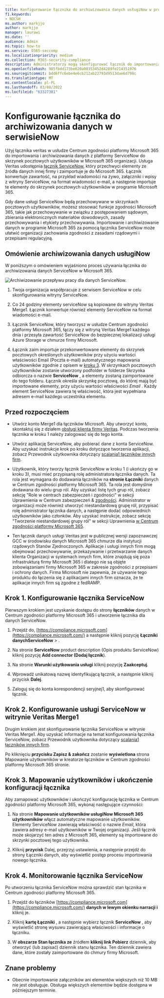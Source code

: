```yaml
---
title: Konfigurowanie łącznika do archiwizowania danych usługiNow w programie Microsoft 365
f1.keywords:
- NOCSH
ms.author: markjjo
author: markjjo
manager: laurawi
ms.date: ''
audience: Admin
ms.topic: how-to
ms.service: O365-seccomp
ms.localizationpriority: medium
ms.collection: M365-security-compliance
description: Administratorzy mogą skonfigurować łącznik do importowania i archiwizowania danych usługiNow z veritas do usługi Microsoft 365. Ten łącznik umożliwia archiwizowanie danych ze źródeł danych innych firm w Microsoft 365. Po zarchiwizować te dane możesz zarządzać danymi innych firm za pomocą funkcji zgodności, takich jak archiwizacja ze względu na przepisy prawne, wyszukiwanie zawartości i zasady przechowywania.
ms.openlocfilehash: 985fbdd173be020a00353452d4289fe214351976
ms.sourcegitcommit: bdd6ffc6ebe4e6cb212ab22793d9513dae6d798c
ms.translationtype: MT
ms.contentlocale: pl-PL
ms.lasthandoff: 03/08/2022
ms.locfileid: "63327381"
---
```

# <a name="set-up-a-connector-to-archive-servicenow-data"></a>Konfigurowanie łącznika do archiwizowania danych w serwisieNow

Użyj łącznika veritas w usłudze Centrum zgodności platformy Microsoft 365 do importowania i archiwizowania danych z platformy ServiceNow do skrzynek pocztowych użytkowników w Microsoft 365 organizacji. Usługa Veritas udostępnia [łącznik ServiceNow](https://globanet.com/servicenow/), który przechwyci elementy ze źródła danych innej firmy i zaimportuje je do Microsoft 365. Łącznik konwertuje zawartość, na przykład wiadomości na żywo, załączniki i wpisy z witryny ServiceNow, na format wiadomości e-mail, a następnie importuje te elementy do skrzynek pocztowych użytkowników w programie Microsoft 365.

Gdy dane usługi ServiceNow będą przechowywane w skrzynkach pocztowych użytkowników, możesz stosować funkcje zgodności Microsoft 365, takie jak przechowywanie w związku z postępowaniem sądowym, zbierania elektronicznych materiałów dowodowych, zasady przechowywania i etykiety przechowywania. Importowanie i archiwizowanie danych w programie Microsoft 365 za pomocą łącznika ServiceNow może ułatwić organizacji zachowania zgodności z zasadami rządowymi i przepisami regulacyjną.

## <a name="overview-of-archiving-servicenow-data"></a>Omówienie archiwizowania danych usługiNow

W poniższym o omówieniem wyjaśniono proces używania łącznika do archiwizowania danych ServiceNow w Microsoft 365.

![Archiwizowanie przepływu pracy dla danych ServiceNow.](../media/ServiceNowConnectorWorkflow.png)

1. Twoja organizacja współpracuje z serwisem ServiceNow w celu skonfigurowania witryny ServiceNow.

2. Co 24 godziny elementy serviceNow są kopiowane do witryny Veritas Merge1. Łącznik konwertuje również elementy ServiceNow na format wiadomości e-mail.

3. Łącznik ServiceNow, który tworzysz w usłudze Centrum zgodności platformy Microsoft 365, łączy się z witryną Veritas Merge1 każdego dnia i przesyła zawartość ServiceNow do bezpiecznej lokalizacji usługi Azure Storage w chmurze firmy Microsoft.

4. Łącznik zaim importuje przekonwertowane elementy do skrzynek pocztowych określonych użytkowników przy użyciu wartości właściwości  Email (Poczta e-mail) automatycznego mapowania użytkowników zgodnie z opisem w [kroku 3](#step-3-map-users-and-complete-the-connector-setup). W skrzynkach pocztowych użytkowników zostanie utworzony podfolder w folderze Skrzynka odbiorcza o nazwie **ServiceNow** , a elementy zostaną zaimportowane do tego folderu. Łącznik określa skrzynkę pocztową, do której mają być importowane elementy, przy użyciu wartości właściwości *Email* . Każdy element ServiceNow zawiera tę właściwość, która jest wypełniana adresem e-mail każdego uczestnika elementu.

## <a name="before-you-begin"></a>Przed rozpoczęciem

- Utwórz konto Merge1 dla łączników Microsoft. Aby utworzyć konto, skontaktuj się z działem [obsługi klienta firmy Veritas](https://www.veritas.com/content/support/). Podczas tworzenia łącznika w kroku 1 należy zalogować się do tego konta.

- Utwórz aplikację ServiceNow, aby pobierać dane z konta ServiceNow. Aby uzyskać instrukcje krok po kroku dotyczące tworzenia aplikacji, zobacz Przewodnik użytkownika dotyczący [scalania1 łączników innych firm](https://docs.ms.merge1.globanetportal.com/Merge1%20Third-Party%20Connectors%20ServiceNow%20User%20Guide%20.pdf).

- Użytkownik, który tworzy łącznik ServiceNow w kroku 1 (i ukończy go w kroku 3), musi mieć przypisaną rolę administratora łącznika danych. Ta rola jest wymagana do dodawania łączników na **stronie Łączniki** danych w Centrum zgodności platformy Microsoft 365. Ta rola jest domyślnie dodawana do wielu grup ról. Aby uzyskać listę tych grup ról, zobacz sekcję "Role w centrach zabezpieczeń i zgodności" w sekcji Uprawnienia w Centrum zabezpieczeń & [zgodności](../security/office-365-security/permissions-in-the-security-and-compliance-center.md#roles-in-the-security--compliance-center). Administrator w organizacji może również utworzyć niestandardową grupę ról, przypisać rolę administrator łącznika danych, a następnie dodać odpowiednich użytkowników jako członków. Aby uzyskać instrukcje, zobacz sekcję "Tworzenie niestandardowej grupy ról" w sekcji Uprawnienia [w Centrum zgodności platformy Microsoft 365](microsoft-365-compliance-center-permissions.md#create-a-custom-role-group).

- Ten łącznik danych usługi Veritas jest w publicznej wersji zapoznawczej GCC w środowisku danych Microsoft 365 chmurze dla instytucji rządowych Stanów Zjednoczonych. Aplikacje i usługi innych firm mogą obejmować przechowywanie, przekazywanie i przetwarzanie danych klienta Organizacji w systemach innych firm, które znajdują się poza infrastrukturą firmy Microsoft 365 i dlatego nie są objęte zobowiązaniami firmy Microsoft 365 w zakresie zgodności z przepisami i ochrony danych. Firma Microsoft nie zapewnia, że używanie tego produktu do łączenia się z aplikacjami innych firm oznacza, że te aplikacje innych firm są zgodne z fedRAMP.

## <a name="step-1-set-up-the-servicenow-connector"></a>Krok 1. Konfigurowanie łącznika ServiceNow

Pierwszym krokiem jest uzyskanie dostępu do strony **łączników** danych w Centrum zgodności platformy Microsoft 365 i utworzenie łącznika dla danych ServiceNow.

1. Przejdź do, [https://compliance.microsoft.com](https://compliance.microsoft.com/) a następnie kliknij pozycję **Łączniki** **danychServiceNow** > .

2. Na stronie **ServiceNow** product description (Opis produktu ServiceNow) kliknij pozycję **Add connector (Dodaj łącznik**).

3. Na stronie **Warunki użytkowania usługi** kliknij pozycję **Zaakceptuj**.

4. Wprowadź unikatową nazwę identyfikującą łącznik, a następnie kliknij przycisk **Dalej**.

5. Zaloguj się do konta korespondencji seryjnej1, aby skonfigurować łącznik.

## <a name="step-2-configure-the-servicenow-on-the-veritas-merge1-site"></a>Krok 2. Konfigurowanie usługi ServiceNow w witrynie Veritas Merge1

Drugim krokiem jest skonfigurowanie łącznika ServiceNow w witrynie Veritas Merge1. Aby uzyskać informacje na temat konfigurowania łącznika ServiceNow, zobacz Przewodnik użytkownika dotyczący [scalania1 łączników innych firm](https://docs.ms.merge1.globanetportal.com/Merge1%20Third-Party%20Connectors%20ServiceNow%20User%20Guide%20.pdf).

Po kliknięciu **przycisku Zapisz & zakończ** zostanie **wyświetlona** strona Mapowanie użytkowników w kreatorze łączników w Centrum zgodności platformy Microsoft 365 stronie.

## <a name="step-3-map-users-and-complete-the-connector-setup"></a>Krok 3. Mapowanie użytkowników i ukończenie konfiguracji łącznika

Aby zamapować użytkowników i ukończyć konfigurację łącznika w Centrum zgodności platformy Microsoft 365, wykonaj następujące czynności:

1. Na stronie **Mapowanie użytkowników usługiNow Microsoft 365 użytkowników** włącz automatyczne mapowanie użytkowników. Elementy ServiceNow zawierają właściwość o nazwie *Email*, która zawiera adresy e-mail użytkowników w Twojej organizacji. Jeśli łącznik może skojarzyć ten adres z Microsoft 365, elementy są importowane do skrzynki pocztowej tego użytkownika.

2. Kliknij **przycisk** Dalej, przejrzyj ustawienia, a następnie przejdź do strony  Łączniki danych, aby wyświetlić postęp procesu importowania nowego łącznika.

## <a name="step-4-monitor-the-servicenow-connector"></a>Krok 4. Monitorowanie łącznika ServiceNow

Po utworzeniu łącznika ServiceNow można sprawdzić stan łącznika w Centrum zgodności platformy Microsoft 365.

1. Przejdź do łączników [https://compliance.microsoft.com](https://compliance.microsoft.com/) **danych w lewym okienku narracji i** kliknij je.

2. Kliknij **kartę Łączniki** , a następnie wybierz łącznik **ServiceNow** , aby wyświetlić stronę wysuwu zawierającą właściwości i informacje o łączniku.

3. W **obszarze Stan łącznika ze** źródłem **kliknij link Pobierz** dziennik, aby otworzyć (lub zapisać) dziennik stanu łącznika. Ten dziennik zawiera dane, które zostały zaimportowane do chmury firmy Microsoft.

## <a name="known-issues"></a>Znane problemy

- Obecnie importowanie załączników ani elementów większych niż 10 MB nie jest obsługuje. Obsługa większych elementów będzie dostępna w późniejszym terminie.